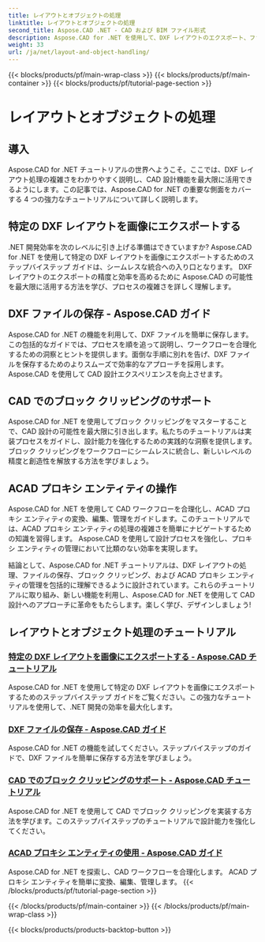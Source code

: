 ```yaml
---
title: レイアウトとオブジェクトの処理
linktitle: レイアウトとオブジェクトの処理
second_title: Aspose.CAD .NET - CAD および BIM ファイル形式
description: Aspose.CAD for .NET を使用して、DXF レイアウトのエクスポート、ファイル保存、ブロック クリッピング、ACAD プロキシ エンティティを簡単にマスターし、CAD 設計を強化します。
weight: 33
url: /ja/net/layout-and-object-handling/
---
```


{{< blocks/products/pf/main-wrap-class >}}
{{< blocks/products/pf/main-container >}}
{{< blocks/products/pf/tutorial-page-section >}}

# レイアウトとオブジェクトの処理


## 導入

Aspose.CAD for .NET チュートリアルの世界へようこそ。ここでは、DXF レイアウト処理の複雑さをわかりやすく説明し、CAD 設計機能を最大限に活用できるようにします。この記事では、Aspose.CAD for .NET の重要な側面をカバーする 4 つの強力なチュートリアルについて詳しく説明します。

 ## 特定の DXF レイアウトを画像にエクスポートする

.NET 開発効率を次のレベルに引き上げる準備はできていますか? Aspose.CAD for .NET を使用して特定の DXF レイアウトを画像にエクスポートするためのステップバイステップ ガイドは、シームレスな統合への入り口となります。 DXF レイアウトのエクスポートの精度と効率を高めるために Aspose.CAD の可能性を最大限に活用する方法を学び、プロセスの複雑さを詳しく理解します。

 ## DXF ファイルの保存 - Aspose.CAD ガイド

Aspose.CAD for .NET の機能を利用して、DXF ファイルを簡単に保存します。この包括的なガイドでは、プロセスを順を追って説明し、ワークフローを合理化するための洞察とヒントを提供します。面倒な手順に別れを告げ、DXF ファイルを保存するためのよりスムーズで効率的なアプローチを採用します。 Aspose.CAD を使用して CAD 設計エクスペリエンスを向上させます。

 ## CAD でのブロック クリッピングのサポート

Aspose.CAD for .NET を使用してブロック クリッピングをマスターすることで、CAD 設計の可能性を最大限に引き出します。私たちのチュートリアルは実装プロセスをガイドし、設計能力を強化するための実践的な洞察を提供します。ブロック クリッピングをワークフローにシームレスに統合し、新しいレベルの精度と創造性を解放する方法を学びましょう。

 ## ACAD プロキシ エンティティの操作

Aspose.CAD for .NET を使用して CAD ワークフローを合理化し、ACAD プロキシ エンティティの変換、編集、管理をガイドします。このチュートリアルでは、ACAD プロキシ エンティティの処理の複雑さを簡単にナビゲートするための知識を習得します。 Aspose.CAD を使用して設計プロセスを強化し、プロキシ エンティティの管理において比類のない効率を実現します。

結論として、Aspose.CAD for .NET チュートリアルは、DXF レイアウトの処理、ファイルの保存、ブロック クリッピング、および ACAD プロキシ エンティティの管理を包括的に理解できるように設計されています。これらのチュートリアルに取り組み、新しい機能を利用し、Aspose.CAD for .NET を使用して CAD 設計へのアプローチに革命をもたらします。楽しく学び、デザインしましょう!
## レイアウトとオブジェクト処理のチュートリアル
### [特定の DXF レイアウトを画像にエクスポートする - Aspose.CAD チュートリアル](./exporting-specific-dxf-layout-to-image/)
Aspose.CAD for .NET を使用して特定の DXF レイアウトを画像にエクスポートするためのステップバイステップ ガイドをご覧ください。この強力なチュートリアルを使用して、.NET 開発の効率を最大化します。
### [DXF ファイルの保存 - Aspose.CAD ガイド](./saving-dxf-files/)
Aspose.CAD for .NET の機能を試してください。ステップバイステップのガイドで、DXF ファイルを簡単に保存する方法を学びましょう。
### [CAD でのブロック クリッピングのサポート - Aspose.CAD チュートリアル](./supporting-block-clipping-in-cad/)
Aspose.CAD for .NET を使用して CAD でブロック クリッピングを実装する方法を学びます。このステップバイステップのチュートリアルで設計能力を強化してください。
### [ACAD プロキシ エンティティの使用 - Aspose.CAD ガイド](./working-with-acad-proxy-entities/)
Aspose.CAD for .NET を探索し、CAD ワークフローを合理化します。 ACAD プロキシ エンティティを簡単に変換、編集、管理します。
{{< /blocks/products/pf/tutorial-page-section >}}

{{< /blocks/products/pf/main-container >}}
{{< /blocks/products/pf/main-wrap-class >}}

{{< blocks/products/products-backtop-button >}}
